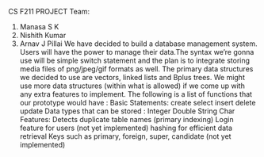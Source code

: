 CS F211 PROJECT
Team:
1. Manasa S K
2. Nishith Kumar
3. Arnav J Pillai
We have decided to build a database management system. Users will
have the power to manage their data.The
syntax we’re gonna use will be simple switch statement and the plan is to
integrate storing media files of png/jpeg/gif formats as well. The primary
data structures we decided to use are vectors, linked lists and Bplus trees. We
might use more data structures (within what is allowed) if we come up with
any extra features to implement. The following is a list of functions that our
prototype would have :
Basic Statements:
  create
  select
  insert
  delete
  update
Data types that can be stored :
  Integer
  Double
  String
  Char
Features:
  Detects duplicate table names (primary indexing)
  Login feature for users (not yet implemented)
  hashing for efficient data retrieval
  Keys such as primary, foreign, super, candidate (not yet implemented)
  
